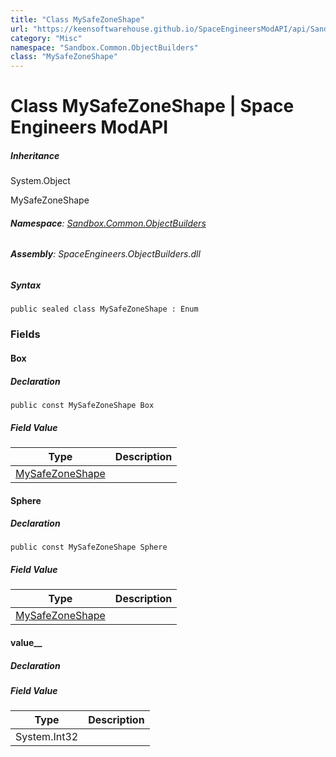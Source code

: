 ```yaml
---
title: "Class MySafeZoneShape"
url: "https://keensoftwarehouse.github.io/SpaceEngineersModAPI/api/Sandbox.Common.ObjectBuilders.MySafeZoneShape.html"
category: "Misc"
namespace: "Sandbox.Common.ObjectBuilders"
class: "MySafeZoneShape"
---
```


# Class MySafeZoneShape | Space Engineers ModAPI

##### Inheritance

System.Object

MySafeZoneShape

###### **Namespace**: [Sandbox.Common.ObjectBuilders](https://keensoftwarehouse.github.io/SpaceEngineersModAPI/api/Sandbox.Common.ObjectBuilders.html)

###### **Assembly**: SpaceEngineers.ObjectBuilders.dll

##### Syntax

```
public sealed class MySafeZoneShape : Enum
```

### Fields

#### Box

##### Declaration

```
public const MySafeZoneShape Box
```

##### Field Value

| Type | Description |
| --- | --- |
| [MySafeZoneShape](https://keensoftwarehouse.github.io/SpaceEngineersModAPI/api/Sandbox.Common.ObjectBuilders.MySafeZoneShape.html) |     |

#### Sphere

##### Declaration

```
public const MySafeZoneShape Sphere
```

##### Field Value

| Type | Description |
| --- | --- |
| [MySafeZoneShape](https://keensoftwarehouse.github.io/SpaceEngineersModAPI/api/Sandbox.Common.ObjectBuilders.MySafeZoneShape.html) |     |

#### value\_\_

##### Declaration

##### Field Value

| Type | Description |
| --- | --- |
| System.Int32 |     |